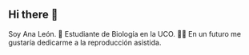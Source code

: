 ## Hi there 👋
Soy Ana León. 
🧪 Estudiante de Biología en la UCO.
👩‍⚕️ En un futuro me gustaría dedicarme a la reproducción asistida.

<!--
**AnaLeon03/AnaLeon03** is a ✨ _special_ ✨ repository because its `README.md` (this file) appears on your GitHub profile.

Here are some ideas to get you started:

- 🔭 I’m currently working on ...
- 🌱 I’m currently learning ...
- 👯 I’m looking to collaborate on ...
- 🤔 I’m looking for help with ...
- 💬 Ask me about ...
- 📫 How to reach me: ...
- 😄 Pronouns: ...
- ⚡ Fun fact: ...
-->
